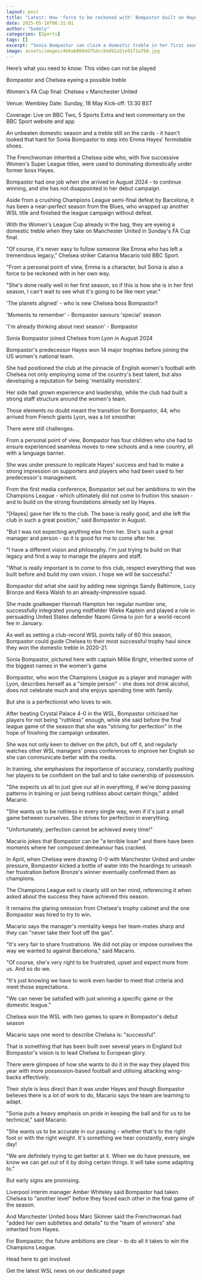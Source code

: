 ```yaml
---
layout: post
title: "Latest: How 'force to be reckoned with' Bompastor built on Hayes' legacy"
date: 2025-05-16T06:31:01
author: "badely"
categories: [Sports]
tags: []
excerpt: "Sonia Bompastor can claim a domestic treble in her first season as Chelsea boss as the Blues prepare to meet Manchester United in Sunday's FA Cup fina"
image: assets/images/4b6ab809dd75dcc84d92a51e91f1a768.jpg
---
```


Here’s what you need to know: This video can not be played

Bompastor and Chelsea eyeing a possible treble

Women's FA Cup final: Chelsea v Manchester United

Venue: Wembley Date: Sunday, 18 May Kick-off: 13:30 BST

Coverage: Live on BBC Two, 5 Sports Extra and text commentary on the BBC Sport website and app

An unbeaten domestic season and a treble still on the cards - it hasn't looked that hard for Sonia Bompastor to step into Emma Hayes' formidable shoes.

The Frenchwoman inherited a Chelsea side who, with five successive Women's Super League titles, were used to dominating domestically under former boss Hayes. 

Bompastor had one job when she arrived in August 2024 - to continue winning, and she has not disappointed in her debut campaign.

Aside from a crushing Champions League semi-final defeat by Barcelona, it has been a near-perfect season from the Blues, who wrapped up another WSL title and finished the league campaign without defeat.

With the Women's League Cup already in the bag, they are eyeing a domestic treble when they take on Manchester United in Sunday's FA Cup final.

"Of course, it's never easy to follow someone like Emma who has left a tremendous legacy," Chelsea striker Catarina Macario told BBC Sport. 

"From a personal point of view, Emma is a character, but Sonia is also a force to be reckoned with in her own way. 

"She's done really well in her first season, so if this is how she is in her first season, I can't wait to see what it's going to be like next year."

'The planets aligned' - who is new Chelsea boss Bompastor?

'Moments to remember' - Bompastor savours 'special' season

'I'm already thinking about next season' - Bompastor

Sonia Bompastor joined Chelsea from Lyon in August 2024

Bompastor's predecessor Hayes won 14 major trophies before joining the US women's national team.

She had positioned the club at the pinnacle of English women's football with Chelsea not only employing some of the country's best talent, but also developing a reputation for being 'mentality monsters'. 

Her side had grown experience and leadership, while the club had built a strong staff structure around the women's team.

Those elements no doubt meant the transition for Bompastor, 44, who arrived from French giants Lyon, was a lot smoother.

There were still challenges. 

From a personal point of view, Bompastor has four children who she had to ensure experienced seamless moves to new schools and a new country, all with a language barrier.

She was under pressure to replicate Hayes' success and had to make a strong impression on supporters and players who had been used to her predecessor's management.

From the first media conference, Bompastor set out her ambitions to win the Champions League - which ultimately did not come to fruition this season - and to build on the strong foundations already set by Hayes.

"[Hayes] gave her life to the club. The base is really good, and she left the club in such a great position," said Bompastor in August.

"But I was not expecting anything else from her. She's such a great manager and person - so it is good for me to come after her.

"I have a different vision and philosophy. I'm just trying to build on that legacy and find a way to manage the players and staff.

"What is really important is to come to this club, respect everything that was built before and build my own vision. I hope we will be successful."

Bompastor did what she said by adding new signings Sandy Baltimore, Lucy Bronze and Keira Walsh to an already-impressive squad.

She made goalkeeper Hannah Hampton her regular number one, successfully integrated young midfielder Wieke Kaptein and played a role in persuading United States defender Naomi Girma to join for a world-record fee in January.

As well as setting a club-record WSL points tally of 60 this season, Bompastor could guide Chelsea to their most successful trophy haul since they won the domestic treble in 2020-21.

Sonia Bompastor, pictured here with captain Millie Bright, inherited some of the biggest names in the women's game

Bompastor, who won the Champions League as a player and manager with Lyon, describes herself as a "simple person" - she does not drink alcohol,  does not celebrate much and she enjoys spending time with family.

But she is a perfectionist who loves to win.

After beating Crystal Palace 4-0 in the WSL, Bompastor criticised her players for not being "ruthless" enough, while she said before the final league game of the season that she was "striving for perfection" in the hope of finishing the campaign unbeaten. 

She was not only keen to deliver on the pitch, but off it, and regularly watches other WSL managers' press conferences to improve her English so she can communicate better with the media.

In training, she emphasises the importance of accuracy, constantly pushing her players to be confident on the ball and to take ownership of possession.

"She expects us all to just give our all in everything, if we're doing passing patterns in training or just being ruthless about certain things," added Macario.

"She wants us to be ruthless in every single way, even if it's just a small game between ourselves. She strives for perfection in everything. 

"Unfortunately, perfection cannot be achieved every time!"

Macario jokes that Bompastor can be "a terrible loser" and there have been moments where her composed demeanour has cracked.

In April, when Chelsea were drawing 0-0 with Manchester United and under pressure, Bompastor kicked a bottle of water into the hoardings to unleash her frustration before Bronze's winner eventually confirmed them as champions.

The Champions League exit is clearly still on her mind, referencing it when asked about the success they have achieved this season.

It remains the glaring omission from Chelsea's trophy cabinet and the one Bompastor was hired to try to win.

Macario says the manager's mentality keeps her team-mates sharp and they can "never take their foot off the gas".

"It's very fair to share frustrations. We did not play or impose ourselves the way we wanted to against Barcelona," said Macario. 

"Of course, she's very right to be frustrated, upset and expect more from us. And so do we. 

"It's just knowing we have to work even harder to meet that criteria and meet those expectations. 

"We can never be satisfied with just winning a specific game or the domestic league."

Chelsea won the WSL with two games to spare in Bompastor's debut season

Macario says one word to describe Chelsea is: "successful".

That is something that has been built over several years in England but Bompastor's vision is to lead Chelsea to European glory.

There were glimpses of how she wants to do it in the way they played this year with more possession-based football and utilising attacking wing-backs effectively.

Their style is less direct than it was under Hayes and though Bompastor believes there is a lot of work to do, Macario says the team are learning to adapt.

"Sonia puts a heavy emphasis on pride in keeping the ball and for us to be technical," said Macario. 

"She wants us to be accurate in our passing - whether that's to the right foot or with the right weight. It's something we hear constantly, every single day! 

"We are definitely trying to get better at it. When we do have pressure, we know we can get out of it by doing certain things. It will take some adapting to."

But early signs are promising. 

Liverpool interim manager Amber Whiteley said Bompastor had taken Chelsea to "another level" before they faced each other in the final game of the season.

And Manchester United boss Marc Skinner said the Frenchwoman had "added her own subtleties and details" to the "team of winners" she inherited from Hayes.

For Bompastor, the future ambitions are clear - to do all it takes to win the Champions League.

Head here to get involved

Get the latest WSL news on our dedicated page

